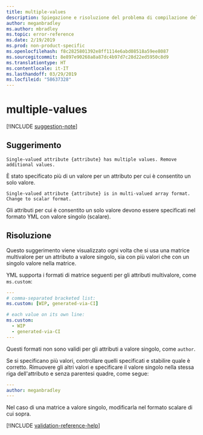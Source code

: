 ```yaml
---
title: multiple-values
description: Spiegazione e risoluzione del problema di compilazione della documentazione multiple-values
author: meganbradley
ms.author: mbradley
ms.topic: error-reference
ms.date: 2/19/2019
ms.prod: non-product-specific
ms.openlocfilehash: f8c2825801392e8ff1114e6abd08518a59ee8087
ms.sourcegitcommit: 8e897e90268a8a87dc4b97d7c28d22ed5950c8d9
ms.translationtype: HT
ms.contentlocale: it-IT
ms.lasthandoff: 03/29/2019
ms.locfileid: "58637328"
---
```

# <a name="multiple-values"></a>multiple-values

[!INCLUDE [suggestion-note](includes/suggestion-note.md)]

## <a name="suggestion"></a>Suggerimento

`Single-valued attribute {attribute} has multiple values. Remove additional values.`

È stato specificato più di un valore per un attributo per cui è consentito un solo valore.

`Single-valued attribute {attribute} is in multi-valued array format. Change to scalar format.`

Gli attributi per cui è consentito un solo valore devono essere specificati nel formato YML con valore singolo (scalare).

## <a name="resolution"></a>Risoluzione

Questo suggerimento viene visualizzato ogni volta che si usa una matrice multivalore per un attributo a valore singolo, sia con più valori che con un singolo valore nella matrice.

YML supporta i formati di matrice seguenti per gli attributi multivalore, come `ms.custom`:

```yml
---
# comma-separated bracketed list:
ms.custom: [WIP, generated-via-CI]

# each value on its own line:
ms.custom:
  - WIP
  - generated-via-CI
---
```

Questi formati non sono validi per gli attributi a valore singolo, come `author`.

Se si specificano più valori, controllare quelli specificati e stabilire quale è corretto. Rimuovere gli altri valori e specificare il valore singolo nella stessa riga dell'attributo e senza parentesi quadre, come segue:

```yml
---
author: meganbradley
---
```

Nel caso di una matrice a valore singolo, modificarla nel formato scalare di cui sopra.

<!--make sure to add this file to your includes folder and verify the path-->
[!INCLUDE [validation-reference-help](includes/validation-reference-help.md)]
